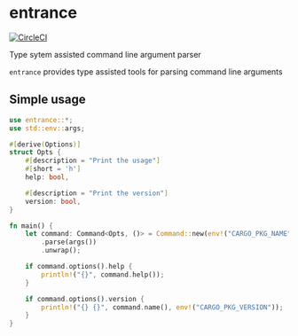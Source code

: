 entrance
========

[![CircleCI](https://circleci.com/gh/0ncorhynchus/entrance.svg?style=svg)](https://circleci.com/gh/0ncorhynchus/entrance)

Type sytem assisted command line argument parser

`entrance` provides type assisted tools for parsing command line arguments

Simple usage
------------

```rust
use entrance::*;
use std::env::args;

#[derive(Options)]
struct Opts {
    #[description = "Print the usage"]
    #[short = 'h']
    help: bool,

    #[description = "Print the version"]
    version: bool,
}

fn main() {
    let command: Command<Opts, ()> = Command::new(env!("CARGO_PKG_NAME"))
        .parse(args())
        .unwrap();

    if command.options().help {
        println!("{}", command.help());
    }

    if command.options().version {
        println!("{} {}", command.name(), env!("CARGO_PKG_VERSION"));
    }
}
```
